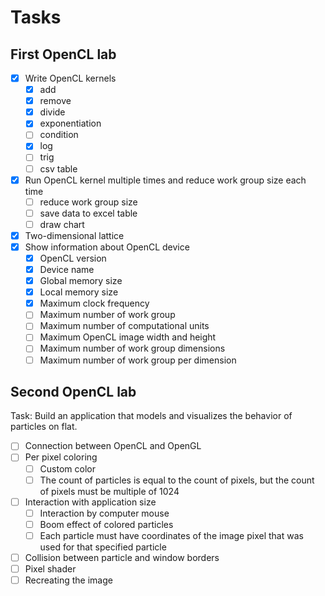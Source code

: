 # Tasks
## First OpenCL lab
- [x] Write OpenCL kernels
    - [x] add
    - [x] remove
    - [x] divide
    - [x] exponentiation
    - [ ] condition
    - [x] log
    - [ ] trig
    - [ ] csv table
- [x] Run OpenCL kernel multiple times and reduce work group size each time
    - [ ] reduce work group size
    - [ ] save data to excel table
    - [ ] draw chart
- [x] Two-dimensional lattice
- [x] Show information about OpenCL device
    - [x] OpenCL version
    - [x] Device name
    - [x] Global memory size
    - [x] Local memory size
    - [x] Maximum clock frequency
    - [ ] Maximum number of work group
    - [ ] Maximum number of computational units
    - [ ] Maximum OpenCL image width and height
    - [ ] Maximum number of work group dimensions
    - [ ] Maximum number of work group per dimension

## Second OpenCL lab
Task: Build an application that models and visualizes the behavior of particles on flat.

- [ ] Connection between OpenCL and OpenGL
- [ ] Per pixel coloring
    - [ ] Custom color
    - [ ] The count of particles is equal to the count of pixels, but the count of pixels must be multiple of 1024
- [ ] Interaction with application size
    - [ ] Interaction by computer mouse
    - [ ] Boom effect of colored particles
    - [ ] Each particle must have coordinates of the image pixel that was used for that specified particle
- [ ] Collision between particle and window borders
- [ ] Pixel shader
- [ ] Recreating the image